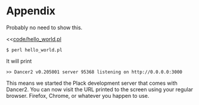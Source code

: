 # Appendix



Probably no need to show this.

<<[code/hello_world.pl](code/hello_world.pl)

```
$ perl hello_world.pl
```

It will print

```
>> Dancer2 v0.205001 server 95368 listening on http://0.0.0.0:3000
```

This means we started the Plack development server that comes with Dancer2.
You can now visit the URL printed to the screen using your regular browser. Firefox, Chrome, or whatever you happen to use.


